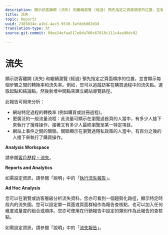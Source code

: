 ```yaml
---
description: 顯示訪客離開 (流失) 和繼續瀏覽 (經過) 預先指定之頁面順序的位置，並會顯示每個步驟之間的轉換率和流失率。例如，您可以追蹤訪客在購買過程中的流失點。選取起點和結論點，然後新增中間點來建立網站導覽路徑。
title: 流失
topic: Reports
uuid: 2385834e-a1b1-4ac5-9530-3afde6d02d3d
translation-type: ht
source-git-commit: 99ee24efaa517e8da700c67818c111c4aa90dc02

---
```



# 流失

顯示訪客離開 (流失) 和繼續瀏覽 (經過) 預先指定之頁面順序的位置，並會顯示每個步驟之間的轉換率和流失率。例如，您可以追蹤訪客在購買過程中的流失點。選取起點和結論點，然後新增中間點來建立網站導覽路徑。

此報告可用來分析：

* 網站特定過程的轉換率 (例如購買或註冊過程)。
* 更廣泛的一般流量流程：此流量可顯示在瀏覽過首頁的人當中，有多少人接下來執行了搜尋操作，接著又有多少人最終瀏覽至某一特定項目。
* 網站上事件之間的關聯。關聯顯示在瀏覽過隱私政策的人當中，有百分之幾的人接下來執行了購買操作。

**Analysis Workspace**

請參閱[客戶歷程 – 流失](https://marketing.adobe.com/resources/help/zh_TW/analytics/analysis-workspace/fallout_flow.html)。

**Reports and Analytics**

如需設定資訊，請參閱「說明」中的「[執行流失報告](https://marketing.adobe.com/resources/help/zh_TW/sc/user/t_reports_fallout.html)」。

**Ad Hoc Analysis**

您可以在瀏覽或訪客層級分析流失資料。您亦可看到一個趨勢化路徑，顯示特定時段內的流失圖。您可以設定單一頁面或頁面群組作為報告查核點，也可以加入任何維度或量度的組合或順序。您亦可使用在行銷報告中設定的類別作為此報告的查核點。

如需設定資訊，請參閱「說明」中的「[流失報告](https://marketing.adobe.com/resources/help/zh_TW/dsc/c_reports_fallout.html)」。
